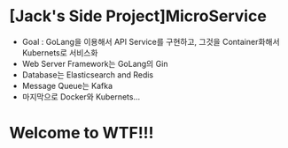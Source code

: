 # [Jack's Side Project]MicroService
- Goal : GoLang을 이용해서 API Service를 구현하고, 그것을 Container화해서 Kubernets로 서비스화
- Web Server Framework는 GoLang의 Gin
- Database는 Elasticsearch and Redis
- Message Queue는 Kafka
- 마지막으로 Docker와 Kubernets...

# Welcome to WTF!!!
